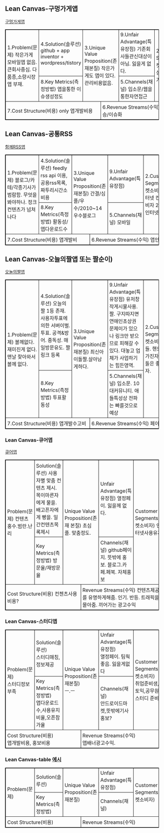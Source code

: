 

## Lean Canvas-구멍가게앱
[구멍가게앱](/doc/App_littleShop.md)
<table style="width:100%">    <tr>        <td rowspan=2>1.Problem(문제) 작은가게 모바일앱 없음. 큰회사중심. 다품종,소량시장앱 부재. </td>        <td>4.Solution(솔루션)  github +  app inventor + wordpress/tistory</td>        <td rowspan=2 colspan=2>3.Unique Value Proposition(존재본질) 작은가게도 앱이 있다. 관리비용없음. </td>        <td>9.Unfair Advantage(특유장점) 기존회사들관신대상이 아님. 잃을게 없다.</td>        <td rowspan=2>2.Customer Segments(타켓소비자) 소상공인, 구멍가게주인 </td>    </tr>    <tr>        <td>8.Key Metrics(측정방법) 앱을통한 이슈생성정도 </td>        <td>5.Channels(채널) 입소문/웹을통한자연접근 </td>    </tr>    <tr>        <td colspan=3>7.Cost Structure(비용) only 앱개발비용</td>        <td colspan=3>6.Revenue Streams(수익) 앱인기도 상승/이슈화</td>    </tr></table>

## Lean Canvas-공통RSS
[함께RSS앱](/doc/App_hitRss.md)
<table style="width:100%">     <tr>         <td rowspan=2>1.Problem(문제) 블로그/카테/각종기사가 범람함. 무엇을 봐야하나. 정크컨텐츠가 넘쳐나다 </td>         <td>4.Solution(솔루션) feedly rss api 이용, 공용rss목록, 짜투리시간소비용</td>         <td rowspan=2 colspan=2>3.Unique Value Proposition(존재본질) 간결/심플/우수/2010~14우수블로그</td>         <td>9.Unfair Advantage(특유장점) </td>         <td rowspan=2>2.Customer Segments(타켓소비자) 인터넷 컨텐츠소비자 20~40 인터넷사용자</td>     </tr>     <tr>         <td>8.Key Metrics(측정방법) 활동성/앱다운로드수</td>         <td>5.Channels(채널) 모바일</td>     </tr>     <tr>         <td colspan=3>7.Cost Structure(비용) 앱개발비</td>         <td colspan=3>6.Revenue Streams(수익) 앱인지도 </td>     </tr> </table>

## Lean Canvas-오늘의짤앱 또는 짤순이)
[오놀의짤앱](/doc/App_todayJJal.md)
<table style="width:100%">    <tr>        <td rowspan=2>1.Problem(문제) 볼께없다.재미진게 없다. 맨날 찾아와서 볼께 없다.</td>        <td>4.Solution(솔루션) 오늘의짤 1등 존재. 사용자투표에의한 서버이벌. 투표. 공격&방어. 중독성. 매일방문유도. 짤링크 등록</td>        <td rowspan=2 colspan=2>3.Unique Value Proposition(존재본질) 최신아이돌짤.살아남게하다.</td>        <td>9.Unfair Advantage(특유장점) 유저창작게시물사용. 짤. 구지따지면 연애인초상권 문제이가 있으나 링크만 받으므로 피해갈 수 있다. 대놓고 업체가 사업하기는 힘든영역.</td>        <td rowspan=2>2.Customer Segments(타켓소비자) 애들. 핸드폰을 가진자. 아이돌은 좋아하는자.</td>    </tr>    <tr>        <td>8.Key Metrics(측정방법) 투표활동성</td>        <td>5.Channels(채널) 입소문. 10대커뮤니티. 애들특성상 전파는 빠를것으로 예상</td>    </tr>    <tr>        <td colspan=3>7.Cost Structure(비용) 앱개발수고비</td>        <td colspan=3>6.Revenue Streams(수익) 페이지pv</td>    </tr></table>

### Lean Canvas-큐어앱
[큐어앱](/doc/App_cur.md)
<table style="width:100%">    <tr>        <td rowspan=2>Problem(문제) 컨텐츠 홍수.범란.난리</td>        <td>Solution(솔루션) 사용자별 맞춤 컨텐츠 제시. 목이마른자에게 물을. 배고픈자에게 빵을. 일간컨텐츠목록제시</td>        <td rowspan=2 colspan=2> Unique Value Proposition(존재 본질) 초심플. 맞춤정도.</td>        <td>Unfair Advantage(특유장점) 열정페이. 잃을께 없다. </td>        <td rowspan=2>Customer Segments(타켓소비자) 인터넷사용유저.</td>    </tr>    <tr>        <td>Key Metrics(측정방법) 방문율/재방문율</td>        <td>Channels(채널) github페이지. 뜻밖에 홍보. 블로그.카페.페북. 자체홍보</td>    </tr>    <tr>        <td colspan=3>Cost Structure(비용) 컨첸츠사용비용?</td>        <td colspan=3>Revenue Streams(수익) 컨텐츠제공자를 유명하게해줌. 인기. 반등. 트래픽을 몰아줌. 끼어가는 광고수익</td>    </tr></table>

### Lean Canvas-스터디앱
<table style="width:100%">  <tr>    <td rowspan=2>Problem(문제) <br>스터디정보 부족</td>    <td>Solution(솔루션) <br>스터디매칭, 정보제공</td>    <td rowspan=2 colspan=2> Unique Value Proposition(존재본질) <br> ㅡ.ㅡ</td>    <td>Unfair Advantage(특유장점) <br> 열정페이. 팀웍좋음. 잃을게없다</td>    <td rowspan=2>Customer Segments(타켓소비자)<br> 취업준비생, 토익,공무원등스터디 준비자</td>  </tr>  <tr>    <td>Key Metrics(측정방법)<br>앱다운로드수,사용유지비율,오픈참가율</td>    <td>Channels(채널)<br>안드로이드마켓,뜻밖에기사홍보?</td>  </tr>  <tr>    <td colspan=3>Cost Structure(비용)<br>앱개발비용, 홍보비용</td>    <td colspan=3>Revenue Streams(수익)<br>앱배너광고수익.</td>  </tr></table>

### Lean Canvas-table [예시](https://custdevlabs.files.wordpress.com/2012/06/canvas.png)
<table style="width:100%">  <tr>    <td rowspan=2>Problem(문제)</td>    <td>Solution(솔루션)</td>    <td rowspan=2 colspan=2> Unique Value Proposition(존재본질)</td>    <td>Unfair Advantage(특유장점)</td>    <td rowspan=2>Customer Segments(타켓소비자)</td>  </tr>  <tr>    <td>Key Metrics(측정방법)</td>    <td>Channels(채널)</td>  </tr>  <tr>    <td colspan=3>Cost Structure(비용)</td>    <td colspan=3>Revenue Streams(수익)</td>  </tr></table>


<style>
table, th, td {
    border: 1px solid black;
    border-collapse: collapse;
}
th, td {
    padding: 5px;
    text-align: left;
}
</style>